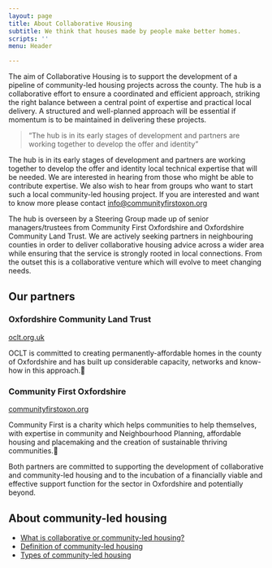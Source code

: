 ```yaml
---
layout: page
title: About Collaborative Housing
subtitle: We think that houses made by people make better homes.
scripts: ''
menu: Header

---
```

The aim of Collaborative Housing is to support the development of a pipeline of community-led housing projects across the county.  The hub is a collaborative effort to ensure a coordinated and efficient approach, striking the right balance between a central point of expertise and practical local delivery. A structured and well-planned approach will be essential if momentum is to be maintained in delivering these projects.

> “The hub is in its early stages of development and partners are working together to develop the offer and identity”

The hub is in its early stages of development and partners are working together to develop the offer and identity local technical expertise that will be needed. We are interested in hearing from those who might be able to contribute expertise. We also wish to hear from groups who want to start such a local community-led housing project. If you are interested and want to know more please contact [info@communityfirstoxon.org](mailto:info@communityfirstoxon.org)

The hub is overseen by a Steering Group made up of senior managers/trustees from Community First Oxfordshire and Oxfordshire Community Land Trust. We are actively seeking partners in neighbouring counties in order to deliver collaborative housing advice across a wider area while ensuring that the service is strongly rooted in local connections. From the outset this is a collaborative venture which will evolve to meet changing needs.

## Our partners

### Oxfordshire Community Land Trust

[oclt.org.uk](http://oclt.org.uk)

OCLT is committed to creating permanently-affordable homes in the county of Oxfordshire and has built up considerable capacity, networks and know-how in this approach.

### Community First Oxfordshire

[communityfirstoxon.org](http://communityfirstoxon.org)

Community First is a charity which helps communities to help themselves, with expertise in community and Neighbourhood Planning, affordable housing and placemaking and the creation of sustainable thriving communities.

Both partners are committed to supporting the development of collaborative and community-led housing and to the incubation of a financially viable and effective support function for the sector in Oxfordshire and potentially beyond.

## About community-led housing

* [What is collaborative or community-led housing?](/about/what-is-clh)
* [Definition of community-led housing](/about/clh-definition)
* [Types of community-led housing](/about/clh-types)